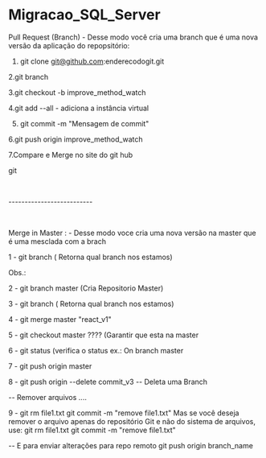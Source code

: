 # Migracao_SQL_Server

Pull Request  (Branch) - Desse modo você cria uma branch que é uma nova versão da aplicação do repopsitório:</br>

1. git clone git@github.com:enderecodogit.git</br>

2.git branch</br>

3.git checkout -b improve_method_watch</br>

4.git add --all - adiciona a instância virtual</br>

5. git commit -m "Mensagem de commit"</br>

6.git push origin improve_method_watch</br>

7.Compare e Merge no site do git hub</br>

git </br>

​

--------------------------</br>

​

Merge in Master : - Desse modo voce cria uma nova versão na master que é uma mesclada com a brach</br>

1 - git branch ( Retorna qual branch nos estamos)</br>

Obs.: </br>

2 - git branch master (Cria Repositorio Master)</br>

3 - git branch  ( Retorna qual branch nos estamos)</br>

4 - git merge master "react_v1"</br>

5 - git checkout master ???? (Garantir que esta na master</br>

6 - git status (verifica o status ex.: On branch master

7 - git push origin master</br>

8 - git push origin --delete commit_v3 -- Deleta uma Branch

-- Remover arquivos ....

9 - git rm file1.txt
git commit -m "remove file1.txt"
Mas se você deseja remover o arquivo apenas do repositório Git e não do sistema de arquivos, use:
git rm file1.txt
git commit -m "remove file1.txt"

-- E para enviar alterações para repo remoto
git push origin branch_name  
